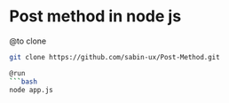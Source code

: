 # Post method in node js
@to clone
```bash
git clone https://github.com/sabin-ux/Post-Method.git

@run
```bash
node app.js
